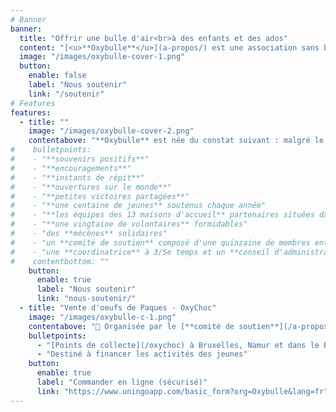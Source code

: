 ```yaml
---
# Banner
banner:
  title: "Offrir une bulle d'air<br>à des enfants et des ados"
  content: "[<u>**Oxybulle**</u>](a-propos/) est une association sans but lucratif désireuse d'**insuffle**r une **bouffée d'oxygène** dans le quotidien d'**enfants** qui n’ont **pas la chance de grandir en famille**."
  image: "/images/oxybulle-cover-1.png"
  button:
    enable: false
    label: "Nous soutenir"
    link: "/soutenir"
# Features
features:
  - title: ""
    image: "/images/oxybulle-cover-2.png"
    contentabove: "**Oxybulle** est née du constat suivant : malgré le dévouement des équipes éducatives qui les entourent, les **enfants** placés en institution **manquent** de **moments privilégiés**, entièrement **dédiés** à leur **épanouissement personnel**.<p>C’est ce temps précieux que nos **20** [**volontaires**](/a-propos) leur offrent : à travers des [**activités récréatives**](/activites) ou des séances de [**soutien scolaire**](/activites/), ce sont ainsi plus de **100** [**jeunes**](/a-propos/#jeunes) que nous accompagnons chaque année.</p><p>Ensemble, nous **tissons** avec ces enfants et adolescents marqués par les épreuves des **liens de confiance** faits de **complicité**, d’**encouragements** et de **souvenirs positifs**.</p><p>Parce que leur **avenir** est aussi le nôtre, **rejoignez-nous** pour **offrir** à ces jeunes le **tremplin** vers la vie qu’ils méritent !</p>"
#    bulletpoints:
#    - "**souvenirs positifs**"
#    - "**encouragements**"
#    - "**instants de répit**"
#    - "**ouvertures sur le monde**"
#    - "**petites victoires partagées**"
#    - "**une centaine de jeunes** soutenus chaque année"
#    - "**les équipes des 13 maisons d'accueil** partenaires situées dans la province de Namur"
#    - "**une vingtaine de volontaires** formidables"
#    - "des **mécènes** solidaires"
#    - "un **comité de soutien** composé d'une quinzaine de membres enthousiastes et efficaces"
#    - "une **coordinatrice** à 3/5e temps et un **conseil d'administration** passionné et engagé"
#    contentbottom: "" 
    button:
      enable: true
      label: "Nous soutenir"
      link: "nous-soutenir/"
  - title: "Vente d'oeufs de Paques - OxyChoc"
    image: "/images/oxybulle-c-1.png"
    contentabove: "📑 Organisée par le [**comité de soutien**](/a-propos) <br>📆 Vente du **21 février** au **15 mars 2024**.<br>🚚 Enlevèment du **18** au **29 mars 2024**. <p>Cette année encore, l'**artisan Galler** de Ciney nous offre 🎁 une partie de la marge bénéficiaire de la vente d'**oeufs en chocolat** de sa production. </p><p>Un chocolat de **qualité** pour vous faire **plaisir** ou comme **cadeau** à vos proches et/ou aux jeunes.</p>"
    bulletpoints:
      - "[Points de collecte](/oxychoc) à Bruxelles, Namur et dans le Brabant wallon"
      - "Destiné à financer les activités des jeunes"
    button:
      enable: true
      label: "Commander en ligne (sécurisé)"
      link: "https://www.uningoapp.com/basic_form?org=Oxybulle&lang=fr"
---
```

